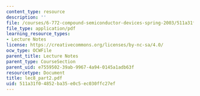 ```yaml
---
content_type: resource
description: ''
file: /courses/6-772-compound-semiconductor-devices-spring-2003/511a31f04852ba35e0c5ec030ffc27ef_lec8_part2.pdf
file_type: application/pdf
learning_resource_types:
- Lecture Notes
license: https://creativecommons.org/licenses/by-nc-sa/4.0/
ocw_type: OCWFile
parent_title: Lecture Notes
parent_type: CourseSection
parent_uid: e7559502-39ab-9967-4a94-0145a1adb63f
resourcetype: Document
title: lec8_part2.pdf
uid: 511a31f0-4852-ba35-e0c5-ec030ffc27ef
---
```

